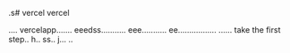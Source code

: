 .s# vercel
vercel

....
vercelapp.......
eeedss...........
eee...........
 ee.................
......
 take the first step..
h..
ss..
j...
..
